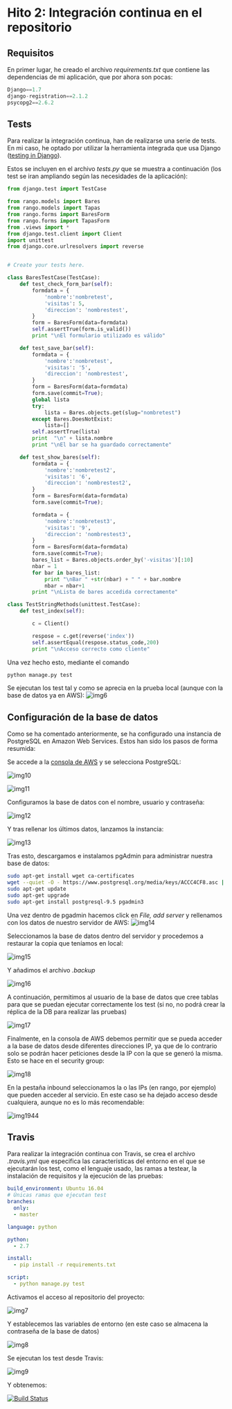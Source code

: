 # Hito 2: Integración continua en el repositorio

## Requisitos
En primer lugar, he creado el archivo _requirements.txt_ que contiene las dependencias de mi aplicación, que por ahora son pocas:

``` python
Django==1.7
django-registration==2.1.2
psycopg2==2.6.2
```

## Tests
Para realizar la integración continua, han de realizarse una serie de tests. En mi caso, he optado por utilizar la herramienta integrada que usa Django ([testing in Django](https://docs.djangoproject.com/es/1.10/topics/testing/)).

Estos se incluyen en el archivo _tests.py_ que se muestra a continuación (los test se iran ampliando según las necesidades de la aplicación):

```python
from django.test import TestCase

from rango.models import Bares
from rango.models import Tapas
from rango.forms import BaresForm
from rango.forms import TapasForm
from .views import *
from django.test.client import Client
import unittest
from django.core.urlresolvers import reverse


# Create your tests here.

class BaresTestCase(TestCase):
    def test_check_form_bar(self):
        formdata = {
            'nombre':'nombretest',
            'visitas': 5,
            'direccion': 'nombrestest',
        }
        form = BaresForm(data=formdata)
        self.assertTrue(form.is_valid())
        print "\nEl formulario utilizado es válido"

    def test_save_bar(self):
        formdata = {
            'nombre':'nombretest',
            'visitas': '5',
            'direccion': 'nombrestest',
        }
        form = BaresForm(data=formdata)
        form.save(commit=True);
        global lista
        try:
            lista = Bares.objects.get(slug="nombretest")
        except Bares.DoesNotExist:
            lista=[]
        self.assertTrue(lista)
        print  "\n" + lista.nombre
        print "\nEl bar se ha guardado correctamente"

    def test_show_bares(self):
        formdata = {
            'nombre':'nombretest2',
            'visitas': '6',
            'direccion': 'nombrestest2',
        }
        form = BaresForm(data=formdata)
        form.save(commit=True);

        formdata = {
            'nombre':'nombretest3',
            'visitas': '9',
            'direccion': 'nombrestest3',
        }
        form = BaresForm(data=formdata)
        form.save(commit=True);
    	bares_list = Bares.objects.order_by('-visitas')[:10]
        nbar = 1
    	for bar in bares_list:
            print "\nBar " +str(nbar) + " " + bar.nombre
            nbar = nbar+1
        print "\nLista de bares accedida correctamente"

class TestStringMethods(unittest.TestCase):
	def test_index(self):

		c = Client()

		respose = c.get(reverse('index'))
		self.assertEqual(respose.status_code,200)
        print "\nAcceso correcto como cliente"
```


Una vez hecho esto, mediante el comando
```bash
python manage.py test
```
Se ejecutan los test tal y como se aprecia en la prueba local (aunque con la base de datos ya en AWS):
![img6](capturas/captura6.png)

## Configuración de la base de datos
Como se ha comentado anteriormente, se ha configurado una instancia de PostgreSQL en Amazon Web Services. Estos han sido los pasos de forma resumida:

Se accede a la [consola de AWS](https://eu-central-1.console.aws.amazon.com/rds/home?region=eu-central-1#launch-dbinstance:ct=dbinstances) y se selecciona PostgreSQL:

![img10](capturas/captura10.png)

![img11](capturas/captura11.png)

Configuramos la base de datos con el nombre, usuario y contraseña:

![img12](capturas/captura12.png)

Y tras rellenar los últimos datos, lanzamos la instancia:

![img13](capturas/captura13.png)

Tras esto, descargamos e instalamos pgAdmin para administrar nuestra base de datos:
```bash
sudo apt-get install wget ca-certificates
wget --quiet -O - https://www.postgresql.org/media/keys/ACCC4CF8.asc | sudo apt-key add -
sudo apt-get update
sudo apt-get upgrade
sudo apt-get install postgresql-9.5 pgadmin3
```

Una vez dentro de pgadmin hacemos click en _File, add server_ y rellenamos con los datos de nuestro servidor de AWS:
![img14](capturas/captura14.png)

Seleccionamos la base de datos dentro del servidor y procedemos a restaurar la copia que teníamos en local:

![img15](capturas/captura15.png)

Y añadimos el archivo _.backup_

![img16](capturas/captura16.png)

A continuación, permitimos al usuario de la base de datos que cree tablas para que se puedan ejecutar correctamente los test (si no, no podrá crear la réplica de la DB para realizar las pruebas)

![img17](capturas/captura17.png)

Finalmente, en la consola de AWS debemos permitir que se pueda acceder a la base de datos desde diferentes direcciones IP, ya que de lo contrario solo se podrán hacer peticiones desde la IP con la que se generó la misma. Esto se hace en el security group:

![img18](capturas/captura18.png)

En la pestaña inbound seleccionamos la o las IPs (en rango, por ejemplo) que pueden acceder al servicio. En este caso se ha dejado acceso desde cualquiera, aunque no es lo más recomendable:

![img19](capturas/captura19.png)44


## Travis
Para realizar la integración contínua con Travis, se crea el archivo _.travis.yml_ que especifica las características del entorno en el que se ejecutarán los test, como el lenguaje usado, las ramas a testear, la instalación de requisitos y la ejecución de las pruebas:

```yml
build_environment: Ubuntu 16.04
# Únicas ramas que ejecutan test
branches:
  only:
  - master

language: python

python:
  - 2.7

install:
  - pip install -r requirements.txt

script:
  - python manage.py test
```

Activamos el acceso al repositorio del proyecto:

![img7](capturas/captura7.png)

Y establecemos las variables de entorno (en este caso se almacena la contraseña de la base de datos)

![img8](capturas/captura8.png)

Se ejecutan los test desde Travis:

![img9](capturas/captura9.png)

Y obtenemos:

[![Build Status](https://travis-ci.org/juanjetomas/ProyectoIV.svg?branch=master)](https://travis-ci.org/juanjetomas/ProyectoIV)
